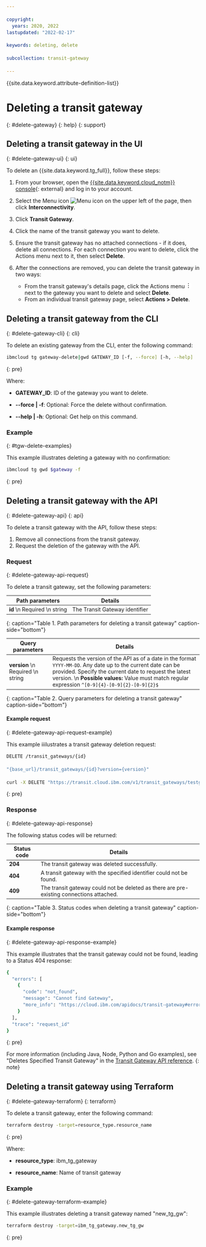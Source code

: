 ```yaml
---

copyright:
  years: 2020, 2022
lastupdated: "2022-02-17"

keywords: deleting, delete

subcollection: transit-gateway

---
```


{{site.data.keyword.attribute-definition-list}}

# Deleting a transit gateway
{: #delete-gateway}
{: help}
{: support}

## Deleting a transit gateway in the UI
{: #delete-gateway-ui}
{: ui}

To delete an {{site.data.keyword.tg_full}}, follow these steps:

1. From your browser, open the [{{site.data.keyword.cloud_notm}} console](/login){: external} and log in to your account.
1. Select the Menu icon ![Menu icon](../../icons/icon_hamburger.svg) on the upper left of the page, then click **Interconnectivity**.
1. Click **Transit Gateway**.
1. Click the name of the transit gateway you want to delete.
1. Ensure the transit gateway has no attached connections - if it does, delete all connections.
   For each connection you want to delete, click the Actions menu next to it, then select **Delete**.
1. After the connections are removed, you can delete the transit gateway in two ways:

   * From the transit gateway's details page, click the Actions menu ![Actions menu](/images/overflow.png) next to the gateway you want to delete and select **Delete**.
   * From an individual transit gateway page, select **Actions > Delete**.

## Deleting a transit gateway from the CLI
{: #delete-gateway-cli}
{: cli}

To delete an existing gateway from the CLI, enter the following command:

```sh
ibmcloud tg gateway-delete|gwd GATEWAY_ID [-f, --force] [-h, --help]
```
{: pre}

Where:

- **GATEWAY_ID**: ID of the gateway you want to delete.

- **--force | -f**: Optional: Force the delete without confirmation.

- **--help | -h**: Optional: Get help on this command.

### Example
{: #tgw-delete-examples}

This example illustrates deleting a gateway with no confirmation:

```sh
ibmcloud tg gwd $gateway -f
```
{: pre}

## Deleting a transit gateway with the API
{: #delete-gateway-api}
{: api}

To delete a transit gateway with the API, follow these steps:

1. Remove all connections from the transit gateway.
1. Request the deletion of the gateway with the API.

### Request
{: #delete-gateway-api-request}

To delete a transit gateway, set the following parameters:

|Path parameters|Details|
|--|--|
|**id**  \n Required  \n string|The Transit Gateway identifier|
{: caption="Table 1. Path parameters for deleting a transit gateway" caption-side="bottom"}

|Query parameters|Details|
|--|--|
|**version**  \n Required  \n string|Requests the version of the API as of a date in the format `YYYY-MM-DD`. Any date up to the current date can be provided. Specify the current date to request the latest version.  \n **Possible values:** Value must match regular expression  `^[0-9]{4}-[0-9]{2}-[0-9]{2}$`|
{: caption="Table 2. Query parameters for deleting a transit gateway" caption-side="bottom"}

#### Example request
{: #delete-gateway-api-request-example}

This example iiilustrates a transit gateway deletion request:

```sh
DELETE /transit_gateways/{id}

"{base_url}/transit_gateways/{id}?version={version}"

curl -X DELETE "https://transit.cloud.ibm.com/v1/transit_gateways/testgateway?version=2022-02-10" -H "accept: */*"
```
{: pre}

### Response
{: #delete-gateway-api-response}

The following status codes will be returned:

|Status code|Details|
|--|--|
|**204**|The transit gateway was deleted successfully.|
|**404**|A transit gateway with the specified identifier could not be found.|
|**409**|The transit gateway could not be deleted as there are pre-existing connections attached.|
{: caption="Table 3. Status codes when deleting a transit gateway" caption-side="bottom"}

#### Example response
{: #delete-gateway-api-response-example}

This example illustrates that the transit gateway could not be found, leading to a Status 404 response:

```sh
{
  "errors": [
    {
      "code": "not_found",
      "message": "Cannot find Gateway",
      "more_info": "https://cloud.ibm.com/apidocs/transit-gateway#error-handling"
    }
  ],
  "trace": "request_id"
}
```
{: pre}

For more information (including Java, Node, Python and Go examples), see "Deletes Specified Transit Gateway" in the [Transit Gateway API reference](/apidocs/transit-gateway#delete-transit-gateway).
{: note}

## Deleting a transit gateway using Terraform
{: #delete-gateway-terraform}
{: terraform}

To delete a transit gateway, enter the following command:

```sh
terraform destroy -target=resource_type.resource_name
```
{: pre}

Where:

- **resource_type**: ibm_tg_gateway

- **resource_name**: Name of transit gateway

### Example
{: #delete-gateway-terraform-example}

This example illustrates deleting a transit gateway named "new_tg_gw":

```sh
terraform destroy -target=ibm_tg_gateway.new_tg_gw
```
{: pre}
